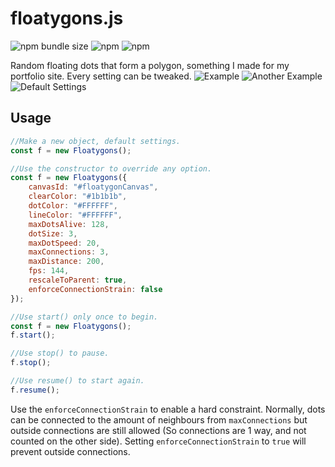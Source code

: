 # floatygons.js
![npm bundle size](https://img.shields.io/bundlephobia/min/floatygons) ![npm](https://img.shields.io/npm/dt/floatygons) ![npm](https://img.shields.io/npm/v/floatygons)

Random floating dots that form a polygon, something I made for my portfolio site. Every setting can be tweaked.
![Example](https://i.imgur.com/Ba46UyB.png)
![Another Example](https://i.imgur.com/PiWuNxS.png)
![Default Settings](https://i.imgur.com/G22tP8P.png)

## Usage
```js
//Make a new object, default settings.
const f = new Floatygons();

//Use the constructor to override any option.
const f = new Floatygons({
    canvasId: "#floatygonCanvas",
    clearColor: "#1b1b1b",
    dotColor: "#FFFFFF",
    lineColor: "#FFFFFF",
    maxDotsAlive: 128,
    dotSize: 3,
    maxDotSpeed: 20,
    maxConnections: 3,
    maxDistance: 200,
    fps: 144,
    rescaleToParent: true,
    enforceConnectionStrain: false
});

//Use start() only once to begin.
const f = new Floatygons();
f.start();

//Use stop() to pause.
f.stop();

//Use resume() to start again.
f.resume();
```
Use the ```enforceConnectionStrain``` to enable a hard constraint. Normally, dots can be connected to the amount of neighbours from ```maxConnections``` but outside connections are still allowed (So connections are 1 way, and not counted on the other side). Setting ```enforceConnectionStrain``` to ```true``` will prevent outside connections.
